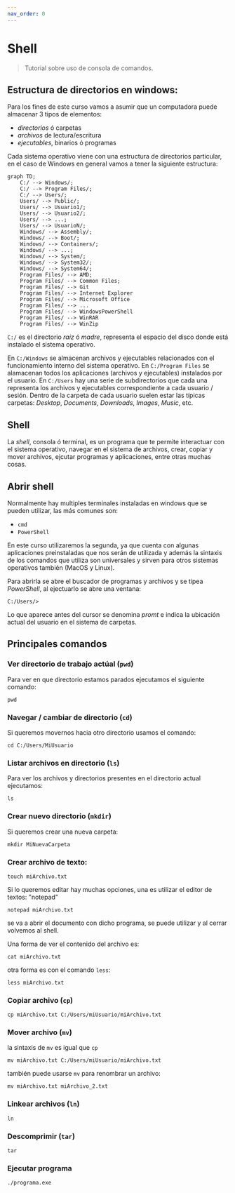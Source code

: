 ```yaml
---
nav_order: 0
---
```


# Shell

> Tutorial sobre uso de consola de comandos.

## Estructura de directorios en windows:

Para los fines de este curso vamos a asumir que un computadora puede almacenar 3 tipos de elementos:
- *directorios* ó carpetas
- *archivos* de lectura/escritura
- *ejecutables*, binarios ó programas

Cada sistema operativo viene con una estructura de directorios particular, en el caso de Windows en general vamos a tener la siguiente estructura:

```mermaid
graph TD;
    C:/ --> Windows/;
    C:/ --> Program Files/;
    C:/ --> Users/;
    Users/ --> Public/;
    Users/ --> Usuario1/;
    Users/ --> Usuario2/;
    Users/ --> ...;
    Users/ --> UsuarioN/;
    Windows/ --> Assembly/;
    Windows/ --> Boot/;
    Windows/ --> Containers/;
    Windows/ --> ...;
    Windows/ --> System/;
    Windows/ --> System32/;
    Windows/ --> System64/;
    Program Files/ --> AMD;
    Program Files/ --> Common Files;
    Program Files/ --> Git
    Program Files/ --> Internet Explorer
    Program Files/ --> Microsoft Office
    Program Files/ --> ...
    Program Files/ --> WindowsPowerShell
    Program Files/ --> WinRAR
    Program Files/ --> WinZip
```

``C:/`` es el directorio *raiz* ó *madre*, representa el espacio del disco donde está instalado el sistema operativo.

En ``C:/Windows`` se almacenan archivos y ejecutables relacionados con el funcionamiento interno del sistema operativo.
En ``C:/Program Files`` se alamacenan todos los aplicaciones (archivos y ejecutables) instalados por el usuario.
En ``C:/Users`` hay una serie de subdirectorios que cada una representa los archivos y ejecutables correspondiente a cada usuario / sesión.
Dentro de la carpeta de cada usuario suelen estar las típicas carpetas: *Desktop*, *Documents*, *Downloads*, *Images*, *Music*, etc.

## Shell
La *shell*, consola ó terminal, es un programa que te permite interactuar con el sistema operativo, navegar en el sistema de archivos, crear, copiar y mover archivos, ejcutar programas y aplicaciones, entre otras muchas cosas.


## Abrir shell

Normalmente hay multiples terminales instaladas en windows que se pueden utilizar, las más comunes son:
- ``cmd``
- ``PowerShell``

En este curso utilizaremos la segunda, ya que cuenta con algunas aplicaciones preinstaladas que nos serán de utilizada y además la sintaxis de los comandos que utiliza son universales y sirven para otros sistemas operativos también (MacOS y Linux).


Para abrirla se abre el buscador de programas y archivos y se tipea *PowerShell*, al ejectuarlo se abre una ventana:

```shell
C:/Users/>
```

Lo que aparece antes del cursor se denomina *promt* e indica la ubicación actual del usuario en el sistema de carpetas.

## Principales comandos

### Ver directorio de trabajo actúal (``pwd``)

Para ver en que directorio estamos parados ejecutamos el siguiente comando:
```shell
pwd
```

### Navegar / cambiar de directorio (``cd``)

Si queremos movernos hacia otro directorio usamos el comando:
```shell
cd C:/Users/MiUsuario
```

### Listar archivos en directorio (``ls``)

Para ver los archivos y directorios presentes en el directorio actual ejecutamos:
```shell
ls
```

### Crear nuevo directorio (``mkdir``)
Si queremos crear una nueva carpeta:
```shell
mkdir MiNuevaCarpeta
```

### Crear archivo de texto:
```shell
touch miArchivo.txt
```

Si lo queremos editar hay muchas opciones, una es utilizar el editor de textos: "notepad"
```shell
notepad miArchivo.txt
```
se va a abrir el documento con dicho programa, se puede utilizar y al cerrar volvemos al shell.

Una forma de ver el contenido del archivo es:
```shell
cat miArchivo.txt
```

otra forma es con el comando ``less``:
```shell
less miArchivo.txt
```

### Copiar archivo (``cp``)
```shell
cp miArchivo.txt C:/Users/miUsuario/miArchivo.txt
```


### Mover archivo (``mv``)
la sintaxis de ``mv`` es igual que ``cp`` 
```shell
mv miArchivo.txt C:/Users/miUsuario/miArchivo.txt
```

también puede usarse ``mv`` para renombrar un archivo:
```shell
mv miArchivo.txt miArchivo_2.txt
```

### Linkear archivos (``ln``)

```shell
ln
```

### Descomprimir (``tar``)

```shell
tar
```

### Ejecutar programa

```shell
./programa.exe
```

